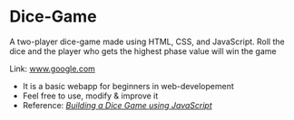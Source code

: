 # Dice-Game
A two-player dice-game made using HTML, CSS, and JavaScript.
Roll the dice and the player who gets the highest phase value will win the game

Link: www.google.com

* It is a basic webapp for beginners in web-developement
* Feel free to use, modify & improve it
* Reference: [_Building a Dice Game using JavaScript_](https://www.geeksforgeeks.org/building-a-dice-game-using-javascript)
